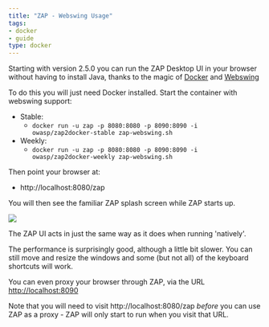 ```yaml
---
title: "ZAP - Webswing Usage"
tags: 
- docker
- guide
type: docker
---
```



Starting with version 2.5.0 you can run the ZAP Desktop UI in your browser without having to install Java, thanks to the magic of [Docker](https://www.docker.com/) and [Webswing](https://www.webswing.org)

To do this you will just need Docker installed. Start the container with webswing support:
* Stable: 
  * `docker run -u zap -p 8080:8080 -p 8090:8090 -i owasp/zap2docker-stable zap-webswing.sh`
* Weekly: 
  * `docker run -u zap -p 8080:8080 -p 8090:8090 -i owasp/zap2docker-weekly zap-webswing.sh`

Then point your browser at: 
  * http://localhost:8080/zap

You will then see the familiar ZAP splash screen while ZAP starts up.

![](/img/docs/docker/ZAP-webswing.png)

The ZAP UI acts in just the same way as it does when running 'natively'.

The performance is surprisingly good, although a little bit slower. You can still move and resize the windows and some (but not all) of the keyboard shortcuts will work.

You can even proxy your browser through ZAP, via the URL [http://localhost:8090](http://localhost:8090)

Note that you will need to visit http://localhost:8080/zap _before_ you can use ZAP as a proxy - ZAP will only start to run when you visit that URL.
